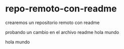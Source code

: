 # repo-remoto-con-readme
crearemos un repositorio remoto con readme

probando un cambio en el archivo readme
hola mundo

hola mundo


